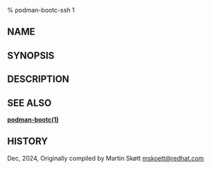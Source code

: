 % podman-bootc-ssh 1

## NAME

## SYNOPSIS

## DESCRIPTION

## SEE ALSO

**[podman-bootc(1)](podman-bootc.1.md)**

## HISTORY
Dec, 2024, Originally compiled by Martin Skøtt <mskoett@redhat.com>
